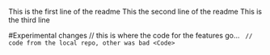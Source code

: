 This is the first line of the readme
This the second line of the readme
This is the third line

#Experimental changes
// this is where the code for the features go...
<Code>
// code from the local repo, other was bad
<Code\>
